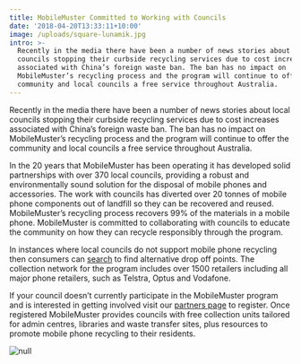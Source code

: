 ```yaml
---
title: MobileMuster Committed to Working with Councils
date: '2018-04-20T13:33:11+10:00'
image: /uploads/square-lunamik.jpg
intro: >-
  Recently in the media there have been a number of news stories about local
  councils stopping their curbside recycling services due to cost increases
  associated with China’s foreign waste ban. The ban has no impact on
  MobileMuster’s recycling process and the program will continue to offer the
  community and local councils a free service throughout Australia.
---
```

Recently in the media there have been a number of news stories about local councils stopping their curbside recycling services due to cost increases associated with China’s foreign waste ban. The ban has no impact on MobileMuster’s recycling process and the program will continue to offer the community and local councils a free service throughout Australia. 

In the 20 years that MobileMuster has been operating it has developed solid partnerships with over 370 local councils, providing a robust and environmentally sound solution for the disposal of mobile phones and accessories.  The work with councils has diverted over 20 tonnes of mobile phone components out of landfill so they can be recovered and reused. MobileMuster’s recycling process recovers 99% of the materials in a mobile phone. MobileMuster is committed to collaborating with councils to educate the community on how they can recycle responsibly through the program.

In instances where local councils do not support mobile phone recycling then consumers can [search](https://www.mobilemuster.com.au/locator-map/) to find alternative drop off points. The collection network for the program includes over 1500 retailers including all major phone retailers, such as Telstra, Optus and Vodafone.  

If your council doesn’t currently participate in the MobileMuster program and is interested in getting involved visit our [partners page](https://www.mobilemuster.com.au/partners/#join) to register. Once registered MobileMuster provides councils with free collection units tailored for admin centres, libraries and waste transfer sites, plus resources to promote mobile phone recycling to their residents.

![null](/uploads/coaoy247cfkn1gfkeogv.jpg)
